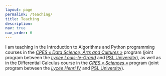 ```yaml
---
layout: page
permalink: /teaching/
title: Teaching
description: 
nav: true
nav_order: 6
---
```


I am teaching in the Introduction to Algorithms and Python programming courses in the <a href='https://psl.eu/formation/cpes-psl-louis-le-grand'><em>CPES « Data Science, Arts and Cultures »</em></a> program (joint program between the <a href='https://louislegrand.fr/'><em>Lycée Louis-le-Grand</em></a> and <a href='https://psl.eu/'>PSL University</a>), as well as in the Differential Calculus course in the <a href='https://psl.eu/formation/cpes-psl-henri-IV'><em>CPES « Sciences »</em></a> program (joint program between the <a href='https://lycee-henri4.com/'><em>Lycée Henri IV</em></a> and <a href='https://psl.eu/'>PSL University</a>).